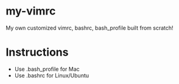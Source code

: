 # my-vimrc
My own customized vimrc, bashrc, bash\_profile built from scratch!
# Instructions
- Use .bash\_profile for Mac
- Use .bashrc for Linux/Ubuntu
